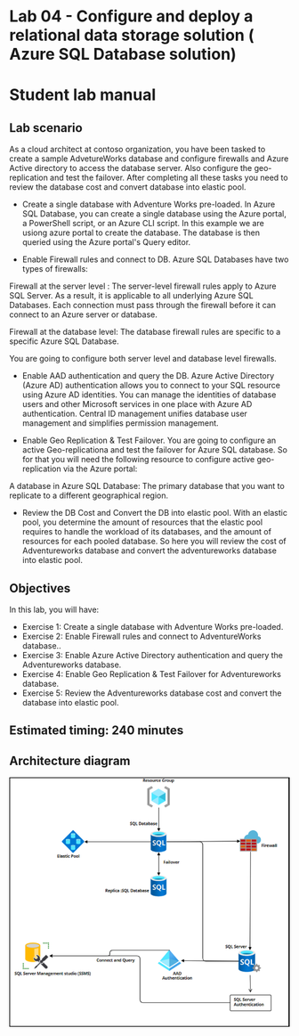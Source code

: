 # Lab 04 - Configure and deploy a relational data storage solution ( Azure SQL Database solution) 

# Student lab manual

## Lab scenario

As a cloud architect at contoso organization, you have been tasked to create a sample AdvetureWorks database and configure firewalls and Azure Active directory to access the database server. Also configure the geo-replication and test the failover. After completing all these tasks you need to review the database cost and convert database into elastic pool. 

- Create a single database with Adventure Works pre-loaded. In Azure SQL Database, you can create a single database using the Azure portal, a PowerShell script, or an Azure CLI script. In this example we are usiong azure portal to create the database. The database is then queried using the Azure portal's Query editor.

- Enable Firewall rules and connect to DB. Azure SQL Databases have two types of firewalls:

Firewall at the server level : The server-level firewall rules apply to Azure SQL Server. As a result, it is applicable to all underlying Azure SQL Databases. Each connection must pass through the firewall before it can connect to an Azure server or database.

Firewall at the database level: The database firewall rules are specific to a specific Azure SQL Database. 

You are going to configure both server level and database level firewalls.

- Enable AAD authentication and query the DB. Azure Active Directory (Azure AD) authentication allows you to connect to your SQL resource using Azure AD identities. 
You can manage the identities of database users and other Microsoft services in one place with Azure AD authentication. Central ID management unifies database user management and simplifies permission management.

- Enable Geo Replication & Test Failover. You are going to configure an active Geo-replicationa and test the failover for Azure SQL database. So for that you will need the following resource to configure active geo-replication via the Azure portal:

A database in Azure SQL Database: The primary database that you want to replicate to a different geographical region.

- Review the DB Cost and Convert the DB into elastic pool. With an elastic pool, you determine the amount of resources that the elastic pool requires to handle the workload of its databases, and the amount of resources for each pooled database. So here you will review the cost of Adventureworks database and convert the adventureworks database into elastic pool.

## Objectives

In this lab, you will have:

+ Exercise 1: Create a single database with Adventure Works pre-loaded. 
+ Exercise 2: Enable Firewall rules and connect to AdventureWorks database..
+ Exercise 3: Enable Azure Active Directory authentication and query the Adventureworks database.
+ Exercise 4: Enable Geo Replication & Test Failover for Adventureworks database. 
+ Exercise 5: Review the Adventureworks database cost and convert the database into elastic pool.


## Estimated timing: 240 minutes

## Architecture diagram

![img](../media/arch4.png)

